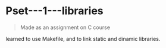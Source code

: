 # Pset---1---libraries
> Made as an assignment on C course  

learned to use Makefile, and to link static and dinamic libraries.
